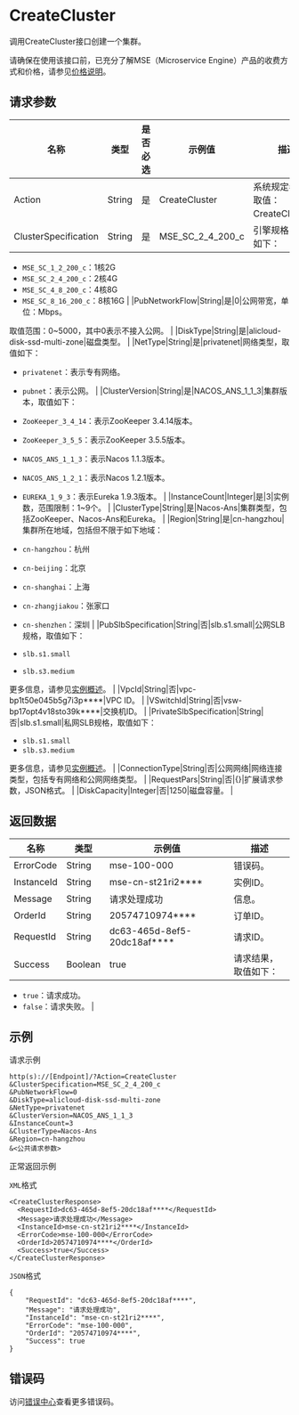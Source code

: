 # CreateCluster

调用CreateCluster接口创建一个集群。

请确保在使用该接口前，已充分了解MSE（Microservice Engine）产品的收费方式和价格，请参见[价格说明](https://help.aliyun.com/document_detail/139842.html)。

## 请求参数

|名称|类型|是否必选|示例值|描述|
|--|--|----|---|--|
|Action|String|是|CreateCluster|系统规定参数，取值：CreateCluster。 |
|ClusterSpecification|String|是|MSE\_SC\_2\_4\_200\_c|引擎规格，取值如下：

 -   `MSE_SC_1_2_200_c`：1核2G
-   `MSE_SC_2_4_200_c`：2核4G
-   `MSE_SC_4_8_200_c`：4核8G
-   `MSE_SC_8_16_200_c`：8核16G |
|PubNetworkFlow|String|是|0|公网带宽，单位：Mbps。

 取值范围：0~5000，其中0表示不接入公网。 |
|DiskType|String|是|alicloud-disk-ssd-multi-zone|磁盘类型。 |
|NetType|String|是|privatenet|网络类型，取值如下：

 -   `privatenet`：表示专有网络。
-   `pubnet`：表示公网。 |
|ClusterVersion|String|是|NACOS\_ANS\_1\_1\_3|集群版本，取值如下：

 -   `ZooKeeper_3_4_14`：表示ZooKeeper 3.4.14版本。
-   `ZooKeeper_3_5_5`：表示ZooKeeper 3.5.5版本。
-   `NACOS_ANS_1_1_3`：表示Nacos 1.1.3版本。
-   `NACOS_ANS_1_2_1`：表示Nacos 1.2.1版本。
-   `EUREKA_1_9_3`：表示Eureka 1.9.3版本。 |
|InstanceCount|Integer|是|3|实例数，范围限制：1~9个。 |
|ClusterType|String|是|Nacos-Ans|集群类型，包括ZooKeeper、Nacos-Ans和Eureka。 |
|Region|String|是|cn-hangzhou|集群所在地域，包括但不限于如下地域：

 -   `cn-hangzhou`：杭州
-   `cn-beijing`：北京
-   `cn-shanghai`：上海
-   `cn-zhangjiakou`：张家口
-   `cn-shenzhen`：深圳 |
|PubSlbSpecification|String|否|slb.s1.small|公网SLB规格，取值如下：

 -   `slb.s1.small`
-   `slb.s3.medium`

更多信息，请参见[实例概述](https://help.aliyun.com/document_detail/85931.html)。 |
|VpcId|String|否|vpc-bp1t50e045b5g7i3p\*\*\*\*|VPC ID。 |
|VSwitchId|String|否|vsw-bp17opt4v18sto39k\*\*\*\*|交换机ID。 |
|PrivateSlbSpecification|String|否|slb.s1.small|私网SLB规格，取值如下：

 -   `slb.s1.small`
-   `slb.s3.medium`

更多信息，请参见[实例概述](https://help.aliyun.com/document_detail/85931.html)。 |
|ConnectionType|String|否|公网网络|网络连接类型，包括专有网络和公网网络类型。 |
|RequestPars|String|否|\{\}|扩展请求参数，JSON格式。 |
|DiskCapacity|Integer|否|1250|磁盘容量。 |

## 返回数据

|名称|类型|示例值|描述|
|--|--|---|--|
|ErrorCode|String|mse-100-000|错误码。 |
|InstanceId|String|mse-cn-st21ri2\*\*\*\*|实例ID。 |
|Message|String|请求处理成功|信息。 |
|OrderId|String|20574710974\*\*\*\*|订单ID。 |
|RequestId|String|dc63-465d-8ef5-20dc18af\*\*\*\*|请求ID。 |
|Success|Boolean|true|请求结果，取值如下：

 -   `true`：请求成功。
-   `false`：请求失败。 |

## 示例

请求示例

```
http(s)://[Endpoint]/?Action=CreateCluster
&ClusterSpecification=MSE_SC_2_4_200_c
&PubNetworkFlow=0
&DiskType=alicloud-disk-ssd-multi-zone
&NetType=privatenet
&ClusterVersion=NACOS_ANS_1_1_3
&InstanceCount=3
&ClusterType=Nacos-Ans
&Region=cn-hangzhou
&<公共请求参数>
```

正常返回示例

`XML`格式

```
<CreateClusterResponse>
  <RequestId>dc63-465d-8ef5-20dc18af****</RequestId>
  <Message>请求处理成功</Message>
  <InstanceId>mse-cn-st21ri2****</InstanceId>
  <ErrorCode>mse-100-000</ErrorCode>
  <OrderId>20574710974****</OrderId>
  <Success>true</Success>
</CreateClusterResponse>
```

`JSON`格式

```
{
    "RequestId": "dc63-465d-8ef5-20dc18af****",
    "Message": "请求处理成功",
    "InstanceId": "mse-cn-st21ri2****",
    "ErrorCode": "mse-100-000",
    "OrderId": "20574710974****",
    "Success": true
}
```

## 错误码

访问[错误中心](https://error-center.aliyun.com/status/product/mse)查看更多错误码。

